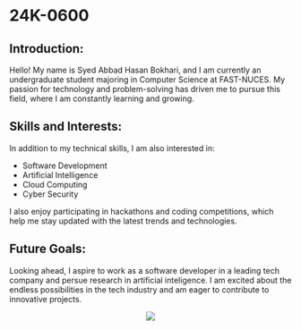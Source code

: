 # 24K-0600

## Introduction:
Hello! My name is Syed Abbad Hasan Bokhari, and I am currently an undergraduate student majoring in Computer Science at FAST-NUCES. My passion for technology and problem-solving has driven me to pursue this field, where I am constantly learning and growing.

## Skills and Interests:
In addition to my technical skills, I am also interested in:
+ Software Development
+ Artificial Intelligence
+ Cloud Computing
+ Cyber Security

I also enjoy participating in hackathons and coding competitions, which help me stay updated with the latest trends and technologies.

##  Future Goals:
Looking ahead, I aspire to work as a software developer in a leading tech company and persue research in artificial inteligence. I am excited about the endless possibilities in the tech industry and am eager to contribute to innovative projects.

<p align="center">
  <img src="https://github.com/user-attachments/assets/aa2963ec-d4f3-4350-9a09-c9720823863b"/>
</p>
